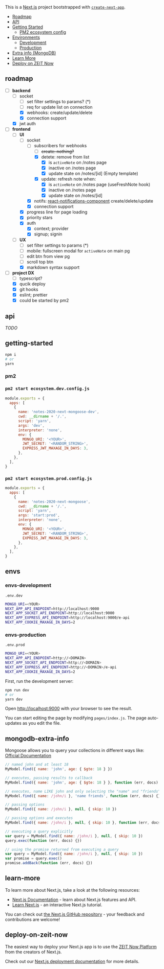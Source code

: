 This is a [Next.js](https://nextjs.org/) project bootstrapped with [`create-next-app`](https://github.com/zeit/next.js/tree/canary/packages/create-next-app).

- [Roadmap](#roadmap)
- [API](#api)
- [Getting Started](#getting-started)
  - [PM2 ecosystem config](#pm2)
- [Environments](#envs)
  - [Development](#envs-development)
  - [Production](#envs-production)
- [Extra info (MongoDB)](#mongodb-extra-info)
- [Learn More](#learn-more)
- [Deploy on ZEIT Now](#deploy-on-zeit-now)

## roadmap

- [ ] **backend**
  - [ ] socket
    - [ ] set filter settings to params? (\*)
    - [ ] req for update list on connection
    - [x] webhooks: create/update/delete
    - [x] connection support
  - [x] jwt auth
- [ ] **frontend**
  - [ ] **UI**
    - [ ] socket
      - [ ] subscribers for webhooks
        - [ ] ~~create: nothing?~~
        - [x] detete: remove from list
          - [x] is `activeNote` on /notes page
          - [x] inactive on /notes page
          - [x] update state on /notes/[id] (Empty template)
        - [x] update: refresh note when:
          - [x] is `activeNote` on /notes page (useFreshNote hook)
          - [x] inactive on /notes page
          - [x] update state on /notes/[id]
      - [x] notifs: [react-notifications-component](https://github.com/teodosii/react-notifications-component) create/delete/update
      - [x] connection support
    - [x] progress line for page loading
    - [x] priority stars
    - [x] auth
      - [x] context; provider
      - [x] signup; signin
  - [ ] **UX**
    - [ ] set filter settings to params (\*)
    - [ ] mobile: fullscreen modal for `activeNote` on main pg
    - [ ] edit btn from view pg
    - [ ] scroll top btn
    - [x] markdown syntax support
- [ ] **project DX**
  - [ ] typescript?
  - [x] qucik deploy
  - [x] git hooks
  - [x] eslint; prettier
  - [x] could be started by pm2

## api

_TODO_

## getting-started

```bash
npm i
# or
yarn
```

### pm2

### `pm2 start ecosystem.dev.config.js`

```js
module.exports = {
  apps: [
    {
      name: 'notes-2020-next-mongoose-dev',
      cwd: __dirname + '/.',
      script: 'yarn',
      args: 'dev',
      interpreter: 'none',
      env: {
        MONGO_URI: '<YOUR>',
        JWT_SECRET: '<RANDOM_STRING>',
        EXPRESS_JWT_MAXAGE_IN_DAYS: 3,
      },
    },
  ],
}
```

### `pm2 start ecosystem.prod.config.js`

```js
module.exports = {
  apps: [
    {
      name: 'notes-2020-next-mongoose',
      cwd: __dirname + '/.',
      script: 'yarn',
      args: 'start:prod',
      interpreter: 'none',
      env: {
        MONGO_URI: '<YOUR>',
        JWT_SECRET: '<RANDOM_STRING>',
        EXPRESS_JWT_MAXAGE_IN_DAYS: 3,
      },
    },
  ],
}
```

## envs

### envs-development

`.env.dev`

```bash
MONGO_URI=<YOUR>
NEXT_APP_API_ENDPOINT=http://localhost:9000
NEXT_APP_SOCKET_API_ENDPOINT=http://localhost:9000
NEXT_APP_EXPRESS_API_ENDPOINT=http://localhost:9000/e-api
NEXT_APP_COOKIE_MAXAGE_IN_DAYS=2
```

### envs-production

`.env.prod`

```bash
MONGO_URI=<YOUR>
NEXT_APP_API_ENDPOINT=http://<DOMAIN>
NEXT_APP_SOCKET_API_ENDPOINT=http://<DOMAIN>
NEXT_APP_EXPRESS_API_ENDPOINT=http://<DOMAIN>/e-api
NEXT_APP_COOKIE_MAXAGE_IN_DAYS=2
```

First, run the development server:

```bash
npm run dev
# or
yarn dev
```

Open [http://localhost:9000](http://localhost:9000) with your browser to see the result.

You can start editing the page by modifying `pages/index.js`. The page auto-updates as you edit the file.

## mongodb-extra-info

Mongoose allows you to query your collections in different ways like: [Official Documentation](https://mongoosejs.com/docs/api.html#model_Model.find)

```js
// named john and at least 18
MyModel.find({ name: 'john', age: { $gte: 18 } })

// executes, passing results to callback
MyModel.find({ name: 'john', age: { $gte: 18 } }, function (err, docs) {})

// executes, name LIKE john and only selecting the "name" and "friends" fields
MyModel.find({ name: /john/i }, 'name friends', function (err, docs) {})

// passing options
MyModel.find({ name: /john/i }, null, { skip: 10 })

// passing options and executes
MyModel.find({ name: /john/i }, null, { skip: 10 }, function (err, docs) {})

// executing a query explicitly
var query = MyModel.find({ name: /john/i }, null, { skip: 10 })
query.exec(function (err, docs) {})

// using the promise returned from executing a query
var query = MyModel.find({ name: /john/i }, null, { skip: 10 })
var promise = query.exec()
promise.addBack(function (err, docs) {})
```

## learn-more

To learn more about Next.js, take a look at the following resources:

- [Next.js Documentation](https://nextjs.org/docs) - learn about Next.js features and API.
- [Learn Next.js](https://nextjs.org/learn) - an interactive Next.js tutorial.

You can check out [the Next.js GitHub repository](https://github.com/zeit/next.js/) - your feedback and contributions are welcome!

## deploy-on-zeit-now

The easiest way to deploy your Next.js app is to use the [ZEIT Now Platform](https://zeit.co/import?utm_medium=default-template&filter=next.js&utm_source=create-next-app&utm_campaign=create-next-app-readme) from the creators of Next.js.

Check out our [Next.js deployment documentation](https://nextjs.org/docs/deployment) for more details.
